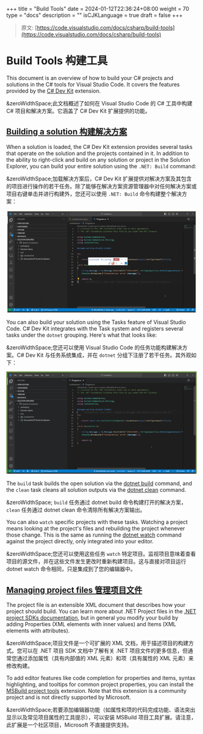 +++
title = "Build Tools"
date = 2024-01-12T22:36:24+08:00
weight = 70
type = "docs"
description = ""
isCJKLanguage = true
draft = false
+++

> 原文: [https://code.visualstudio.com/docs/csharp/build-tools](https://code.visualstudio.com/docs/csharp/build-tools)

# Build Tools 构建工具



This document is an overview of how to build your C# projects and solutions in the C# tools for Visual Studio Code. It covers the features provided by the [C# Dev Kit](https://marketplace.visualstudio.com/items?itemName=ms-dotnettools.csdevkit) extension.

&zeroWidthSpace;此文档概述了如何在 Visual Studio Code 的 C# 工具中构建 C# 项目和解决方案。它涵盖了 C# Dev Kit 扩展提供的功能。

## [Building a solution 构建解决方案](https://code.visualstudio.com/docs/csharp/build-tools#_building-a-solution)

When a solution is loaded, the C# Dev Kit extension provides several tasks that operate on the solution and the projects contained in it. In addition to the ability to right-click and build on any solution or project in the Solution Explorer, you can build your entire solution using the `.NET: Build` command:

&zeroWidthSpace;加载解决方案后，C# Dev Kit 扩展提供对解决方案及其包含的项目进行操作的若干任务。除了能够在解决方案资源管理器中对任何解决方案或项目右键单击并进行构建外，您还可以使用 `.NET: Build` 命令构建整个解决方案：

![Choosing the .NET:Build command](./BuildTools_img/net-build-command.gif)

You can also build your solution using the Tasks feature of Visual Studio Code. C# Dev Kit integrates with the Task system and registers several tasks under the `dotnet` grouping. Here's what that looks like:

&zeroWidthSpace;您还可以使用 Visual Studio Code 的任务功能构建解决方案。C# Dev Kit 与任务系统集成，并在 `dotnet` 分组下注册了若干任务。其外观如下：

![Showing the  task grouping here](./BuildTools_img/show-dotnet-tasks.gif)

The `build` task builds the open solution via the [dotnet build](https://learn.microsoft.com/dotnet/core/tools/dotnet-build) command, and the `clean` task cleans all solution outputs via the [dotnet clean](https://learn.microsoft.com/dotnet/core/tools/dotnet-clean) command.

&zeroWidthSpace; `build` 任务通过 dotnet build 命令构建打开的解决方案， `clean` 任务通过 dotnet clean 命令清除所有解决方案输出。

You can also `watch` specific projects with these tasks. Watching a project means looking at the project's files and rebuilding the project whenever those change. This is the same as running the [dotnet watch](https://learn.microsoft.com/dotnet/core/tools/dotnet-watch) command against the project directly, only integrated into your editor.

&zeroWidthSpace;您还可以使用这些任务 `watch` 特定项目。监视项目意味着查看项目的源文件，并在这些文件发生更改时重新构建项目。这与直接对项目运行 dotnet watch 命令相同，只是集成到了您的编辑器中。

## [Managing project files 管理项目文件](https://code.visualstudio.com/docs/csharp/build-tools#_managing-project-files)

The project file is an extensible XML document that describes how your project should build. You can learn more about .NET Project files in the [.NET project SDKs documentation](https://learn.microsoft.com/dotnet/core/project-sdk/overview), but in general you modify your build by adding Properties (XML elements with inner values) and Items (XML elements with attributes).

&zeroWidthSpace;项目文件是一个可扩展的 XML 文档，用于描述项目的构建方式。您可以在 .NET 项目 SDK 文档中了解有关 .NET 项目文件的更多信息，但通常您通过添加属性（具有内部值的 XML 元素）和项（具有属性的 XML 元素）来修改构建。

To add editor features like code completion for properties and items, syntax highlighting, and tooltips for common project properties, you can install the [MSBuild project tools](https://marketplace.visualstudio.com/items?itemName=tintoy.msbuild-project-tools) extension. Note that this extension is a community project and is not directly supported by Microsoft.

&zeroWidthSpace;若要添加编辑器功能（如属性和项的代码完成功能、语法突出显示以及常见项目属性的工具提示），可以安装 MSBuild 项目工具扩展。请注意，此扩展是一个社区项目，Microsoft 不直接提供支持。
